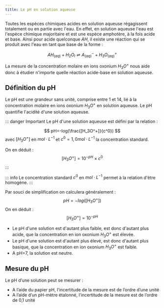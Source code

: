 ```yaml
---
title: Le pH en solution aqueuse
---
```

Toutes les espèces chimiques acides en solution aqueuse régagissent totalement ou en partie avec l'eau. En effet, en solution aqueuse l'eau est l'espèce chimique majoritaire et est une espèce amphotère, à la fois acide et base. Ainsi pour acide quelconque $AH$, il existe une réaction qui se produit avec l'eau en tant que base de la forme :

$$
AH_{(aq)}+H_2O_{l}⇌A^-_{(aq)}+H_3O^+_{(aq)}
$$

La mesure de la concentration molaire en ions oxonium $H_3O^+$ nous aide donc à étudier n'importe quelle réaction acide-base en solution aqueuse.

## Définition du pH

Le pH est une grandeur sans unité, comprise entre 1 et 14, lié à la concentration molaire en ions oxonium $H_3 O^+$  en solution aqueuse. Le pH quantifie l'acidité d'une solution aqueuse.

::: danger Important
Le pH d'une solution aqueuse est défini par la relation :

$$
pH=-log(\frac{[H_3O^+]}{c^0})
$$
avec $[H_3O^+]$ en $mol·L^{-1}$ et $c^0=1,0 mol·L^{-1}$ la concentration standard.

On en déduit :
$$
[H_3O^+]=10^{-pH} \times c^0
$$
:::

::: info
Le concentration standard $c^0$ en $mol·L^{-1}$ permet à la relation d'être homogène.
:::

Par souci de simplification on calculera généralement :
$$
pH=-log([H_3O^+])
$$
On en déduit :
$$
[H_3O^+]=10^{-pH}
$$

- Le pH d'une solution est d'autant plus faible, est donc d'autant plus acide, que la concentration en ion oxonium $H_3O^+$ est élevée.
- Le pH d'une solution est d'autant plus élevé, est donc d'autant plus basique, que la concentration en ion oxonium $H_3O^+$ est faible.
- A pH=7, la solution est neutre.

## Mesure du pH

Le pH d’une solution peut se mesurer :

- A l’aide du papier pH, l’incertitude de la mesure est de l’ordre d’une unité
- A l’aide d’un pH-mètre étalonné, l’incertitude de la mesure est de l’ordre de 0,1 unité
